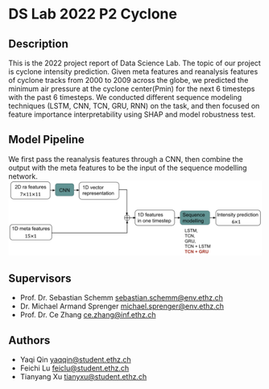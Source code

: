 # DS Lab 2022 P2 Cyclone

## Description
This is the 2022 project report of Data Science Lab. The topic of our project is cyclone
intensity prediction. Given meta features and reanalysis features of cyclone tracks from 2000
to 2009 across the globe, we predicted the minimum air pressure at the cyclone center(Pmin)
for the next 6 timesteps with the past 6 timesteps. We conducted different sequence modeling
techniques (LSTM, CNN, TCN, GRU, RNN) on the task, and then focused on feature
importance interpretability using SHAP and model robustness test.

## Model Pipeline
We first pass the reanalysis features through a CNN, then combine the output with the meta features to be the input of the sequence modelling network.
![pipeline](https://github.com/EvelynQIN/cyclone-intensity-prediction-2022/blob/main/imgs/model_pipeline.png "pipeline")

## Supervisors
* Prof. Dr. Sebastian Schemm sebastian.schemm@env.ethz.ch
* Dr. Michael Armand Sprenger michael.sprenger@env.ethz.ch
* Prof. Dr. Ce Zhang ce.zhang@inf.ethz.ch

## Authors
* Yaqi Qin yaqqin@student.ethz.ch
* Feichi Lu feiclu@student.ethz.ch
* Tianyang Xu tianyxu@student.ethz.ch
